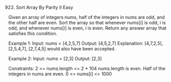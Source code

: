922. Sort Array By Parity II
Easy

Given an array of integers nums, half of the integers in nums are odd, and the other half are even.
Sort the array so that whenever nums[i] is odd, i is odd, and whenever nums[i] is even, i is even.
Return any answer array that satisfies this condition.

Example 1:
Input: nums = [4,2,5,7]
Output: [4,5,2,7]
Explanation: [4,7,2,5], [2,5,4,7], [2,7,4,5] would also have been accepted.

Example 2:
Input: nums = [2,3]
Output: [2,3]
 
Constraints:
2 <= nums.length <= 2 * 104
nums.length is even.
Half of the integers in nums are even.
0 <= nums[i] <= 1000
